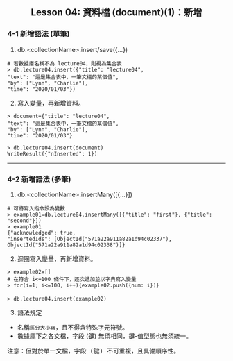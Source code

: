 <h2 align="center">Lesson 04: 資料檔 (document)(1)：新增</h2>

### 4-1 新增語法 (單筆)
1. db.\<collectionName>.insert/save({...})
```
# 若數據庫名稱不為 lecture04，則視為集合表
> db.lecture04.insert({"title": "lecture04",
"text": "這是集合表中，一筆文檔的某個值",
"by": ["Lynn", "Charlie"],
"time": "2020/01/03"})
```

2. 寫入變量，再新增資料。
```
> document={"title": "lecture04",
"text": "這是集合表中，一筆文檔的某個值",
"by": ["Lynn", "Charlie"],
"time": "2020/01/03"}

> db.lecture04.insert(document)
WriteResult({"nInserted": 1})
```

---
### 4-2 新增語法 (多筆)
1. db.\<collectionName>.insertMany([{...}])
```
# 可將寫入指令設為變數
> example01=db.lecture04.insertMany([{"title": "first"}, {"title": "second"}])
> example01
{"acknowledged": true,
"insertedIds": [ObjectId("571a22a911a82a1d94c02337"),
ObjectId("571a22a911a82a1d94c02338")]}
```

2. 迴圈寫入變量，再新增資料。
```
> example02=[]
# 在符合 i<=100 條件下，逐次遞加並以字典寫入變量
> for(i=1; i<=100, i++){example02.push({num: i})}
　
> db.lecture04.insert(example02)
```

3. 語法規定
- 名稱`區分大小寫`，且不得含特殊字元符號。
- 數據庫下之各文檔，字段 (鍵) 無須相同，鍵-值型態也無須統一。
<pre>
注意：但對於單一文檔，字段 (鍵) 不可重複，且具備順序性。
</pre>
